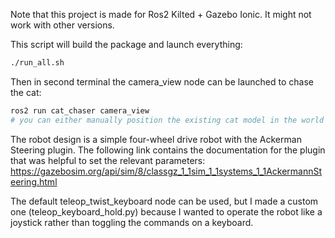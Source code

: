 Note that this project is made for Ros2 Kilted + Gazebo Ionic. It might not work with other versions.


This script will build the package and launch everything:
```bash
./run_all.sh
```

Then in second terminal the camera_view node can be launched to chase the cat:
```bash
ros2 run cat_chaser camera_view
# you can either manually position the existing cat model in the world or use your own 3d cat model
```

The robot design is a simple four-wheel drive robot with the Ackerman Steering plugin.
The following link contains the documentation for the plugin that was helpful to set the relevant parameters:
https://gazebosim.org/api/sim/8/classgz_1_1sim_1_1systems_1_1AckermannSteering.html

The default teleop_twist_keyboard node can be used, but I made a custom one (teleop_keyboard_hold.py) because I wanted to operate the robot like a joystick rather than toggling the commands on a keyboard.

